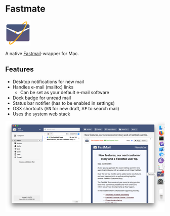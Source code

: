 # Fastmate
<img src="Fastmate/Assets.xcassets/AppIcon.appiconset/fastmate-3.png" alt="Fastmate logo" height="80" width="80" />

A native [Fastmail](https://www.fastmail.com/)-wrapper for Mac.

## Features
- Desktop notifications for new mail
- Handles e-mail (mailto:) links
  - Can be set as your default e-mail software
- Dock badge for unread mail
- Status bar notifier (has to be enabled in settings)
- OSX shortcuts (<kbd>⌘N</kbd> for new draft, <kbd>⌘F</kbd> to search mail)
- Uses the system web stack

![screenshot](screenshot.png)
